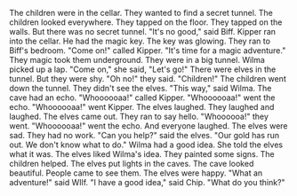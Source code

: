 The children were in the cellar.
They wanted to find a secret tunnel.
The children looked everywhere.
They tapped on the floor.
They tapped on the walls.
But there was no secret tunnel.
"It's no good," said Biff.
Kipper ran into the cellar.
He had the magic key.
The key was glowing.
They ran to Biff's bedroom.
"Come on!" called Kipper.
"It's time for a magic adventure."
They magic took them underground.
They were in a big tunnel.
Wilma picked up a lap.
"Come on," she said,
"Let's go!"
There were elves in the tunnel.
But they were shy.
"Oh no!" they said.
"Children!"
The children went down the tunnel.
They didn't see the elves.
"This way," said Wilma.
The cave had an echo.
"Whoooooaa!" called Kipper.
"Whoooooaa!" went the echo.
"Whoooooaa!" went Kipper.
The elves laughed.
They laughed and laughed.
The elves came out.
They ran to say hello.
"Whoooooa!" they went.
"Whoooooaa!" went the echo.
And everyone laughed.
The elves were sad.
They had no work.
"Can you help?" said the elves.
"Our gold has run out. We don't know what to do."
Wilma had a good idea.
She told the elves what it was.
The elves liked Wilma's idea.
They painted some signs.
The children helped.
The elves put lights in the caves.
The cave looked beautiful.
People came to see them.
The elves were happy.
"What an adventure!" said WIlf.
"I have a good idea," said Chip.
"What do you think?"
